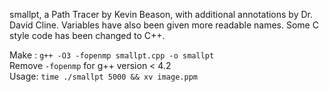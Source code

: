 smallpt, a Path Tracer by Kevin Beason, with additional annotations by Dr. David Cline. Variables have also been given more readable names. Some C style code has been changed to C++.  

Make : `g++ -O3 -fopenmp smallpt.cpp -o smallpt`  
Remove `-fopenmp` for g++ version < 4.2  
Usage: `time ./smallpt 5000 && xv image.ppm`  